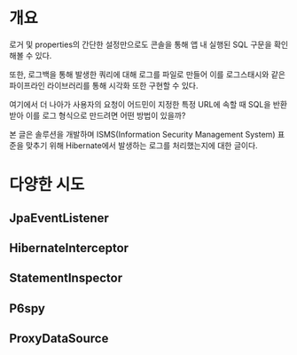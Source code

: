 # 개요
로거 및 properties의 간단한 설정만으로도 콘솔을 통해 앱 내 실행된 SQL 구문을 확인해볼 수 있다.

또한, 로그백을 통해 발생한 쿼리에 대해 로그를 파일로 만들어 이를 로그스태시와 같은 파이프라인 라이브러리를 통해 시각화 또한 구현할 수 있다.

여기에서 더 나아가 사용자의 요청이 어드민이 지정한 특정 URL에 속할 때 SQL을 반환받아 이를 로그 형식으로 만드려면 어떤 방법이 있을까?

본 글은 솔루션을 개발하며 ISMS(Information Security Management System) 표준을 맞추기 위해 Hibernate에서 발생하는 로그를 처리했는지에 대한 글이다.

# 다양한 시도
## JpaEventListener

## HibernateInterceptor

## StatementInspector

## P6spy

## ProxyDataSource
